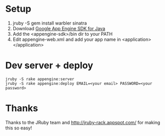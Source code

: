 Setup
=====

1. jruby -S gem install warbler sinatra
2. Download [Google App Engine SDK for Java][sdk] 
3. Add the &lt;appengine-sdk&gt;/bin dir to your PATH
4. Edit appengine-web.xml and add your app name in &lt;application&gt;&lt;/application&gt;

Dev server + deploy
======================

    jruby -S rake appengine:server
    jruby -S rake appengine:deploy EMAIL=<your email> PASSWORD=<your password>
  

Thanks
======

Thanks to the JRuby team and http://jruby-rack.appspot.com/ for making this so easy!

[sdk]: http://code.google.com/appengine/downloads.html